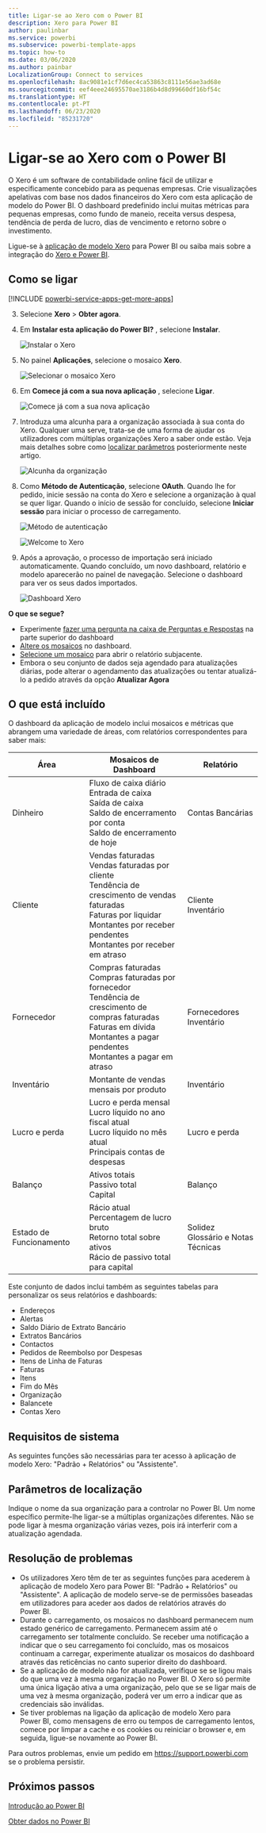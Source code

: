 ```yaml
---
title: Ligar-se ao Xero com o Power BI
description: Xero para Power BI
author: paulinbar
ms.service: powerbi
ms.subservice: powerbi-template-apps
ms.topic: how-to
ms.date: 03/06/2020
ms.author: painbar
LocalizationGroup: Connect to services
ms.openlocfilehash: 8ac9081e1cf7d6ec4ca53863c8111e56ae3ad68e
ms.sourcegitcommit: eef4eee24695570ae3186b4d8d99660df16bf54c
ms.translationtype: HT
ms.contentlocale: pt-PT
ms.lasthandoff: 06/23/2020
ms.locfileid: "85231720"
---
```

# <a name="connect-to-xero-with-power-bi"></a>Ligar-se ao Xero com o Power BI
O Xero é um software de contabilidade online fácil de utilizar e especificamente concebido para as pequenas empresas. Crie visualizações apelativas com base nos dados financeiros do Xero com esta aplicação de modelo do Power BI. O dashboard predefinido inclui muitas métricas para pequenas empresas, como fundo de maneio, receita versus despesa, tendência de perda de lucro, dias de vencimento e retorno sobre o investimento.

Ligue-se à [aplicação de modelo Xero](https://app.powerbi.com/getdata/services/xero) para Power BI ou saiba mais sobre a integração do [Xero e Power BI](https://help.xero.com/Power-BI).

## <a name="how-to-connect"></a>Como se ligar

[!INCLUDE [powerbi-service-apps-get-more-apps](../includes/powerbi-service-apps-get-more-apps.md)]

3. Selecione **Xero** \> **Obter agora**.
4. Em **Instalar esta aplicação do Power BI?** , selecione **Instalar**.

    ![Instalar o Xero](media/service-connect-to-xero/power-bi-install-xero.png)

4. No painel **Aplicações**, selecione o mosaico **Xero**.

   ![Selecionar o mosaico Xero](media/service-connect-to-xero/power-bi-start-xero.png)

6. Em **Comece já com a sua nova aplicação** , selecione **Ligar**.

    ![Comece já com a sua nova aplicação](media/service-connect-to-zendesk/power-bi-new-app-connect-get-started.png)

4. Introduza uma alcunha para a organização associada à sua conta do Xero. Qualquer uma serve, trata-se de uma forma de ajudar os utilizadores com múltiplas organizações Xero a saber onde estão. Veja mais detalhes sobre como [localizar parâmetros](#FindingParams) posteriormente neste artigo.

    ![Alcunha da organização](media/service-connect-to-xero/params.png)

5. Como **Método de Autenticação**, selecione **OAuth**. Quando lhe for pedido, inicie sessão na conta do Xero e selecione a organização à qual se quer ligar. Quando o início de sessão for concluído, selecione **Iniciar sessão** para iniciar o processo de carregamento.
   
    ![Método de autenticação](media/service-connect-to-xero/creds.png)
   
    ![Welcome to Xero](media/service-connect-to-xero/creds2.png)
6. Após a aprovação, o processo de importação será iniciado automaticamente. Quando concluído, um novo dashboard, relatório e modelo aparecerão no painel de navegação. Selecione o dashboard para ver os seus dados importados.
   
     ![Dashboard Xero](media/service-connect-to-xero/power-bi-xero-dashboard.png)

**O que se segue?**

* Experimente [fazer uma pergunta na caixa de Perguntas e Respostas](../consumer/end-user-q-and-a.md) na parte superior do dashboard
* [Altere os mosaicos](../create-reports/service-dashboard-edit-tile.md) no dashboard.
* [Selecione um mosaico](../consumer/end-user-tiles.md) para abrir o relatório subjacente.
* Embora o seu conjunto de dados seja agendado para atualizações diárias, pode alterar o agendamento das atualizações ou tentar atualizá-lo a pedido através da opção **Atualizar Agora**

## <a name="whats-included"></a>O que está incluído
O dashboard da aplicação de modelo inclui mosaicos e métricas que abrangem uma variedade de áreas, com relatórios correspondentes para saber mais:  

| Área | Mosaicos de Dashboard | Relatório |
| --- | --- | --- |
| Dinheiro |Fluxo de caixa diário <br>Entrada de caixa <br>Saída de caixa <br>Saldo de encerramento por conta <br>Saldo de encerramento de hoje |Contas Bancárias |
| Cliente |Vendas faturadas <br>Vendas faturadas por cliente <br>Tendência de crescimento de vendas faturadas <br>Faturas por liquidar <br>Montantes por receber pendentes <br>Montantes por receber em atraso |Cliente <br>Inventário |
| Fornecedor |Compras faturadas <br>Compras faturadas por fornecedor <br>Tendência de crescimento de compras faturadas <br> Faturas em dívida <br>Montantes a pagar pendentes <br>Montantes a pagar em atraso |Fornecedores <br>Inventário |
| Inventário |Montante de vendas mensais por produto |Inventário |
| Lucro e perda |Lucro e perda mensal <br>Lucro líquido no ano fiscal atual <br>Lucro líquido no mês atual <br>Principais contas de despesas |Lucro e perda |
| Balanço |Ativos totais <br>Passivo total <br>Capital |Balanço |
| Estado de Funcionamento |Rácio atual <br>Percentagem de lucro bruto <br> Retorno total sobre ativos <br>Rácio de passivo total para capital |Solidez <br>Glossário e Notas Técnicas |

Este conjunto de dados inclui também as seguintes tabelas para personalizar os seus relatórios e dashboards:  

* Endereços  
* Alertas  
* Saldo Diário de Extrato Bancário  
* Extratos Bancários  
* Contactos  
* Pedidos de Reembolso por Despesas  
* Itens de Linha de Faturas  
* Faturas  
* Itens  
* Fim do Mês  
* Organização  
* Balancete  
* Contas Xero

## <a name="system-requirements"></a>Requisitos de sistema
As seguintes funções são necessárias para ter acesso à aplicação de modelo Xero: "Padrão + Relatórios" ou "Assistente".

<a name="FindingParams"></a>

## <a name="finding-parameters"></a>Parâmetros de localização
Indique o nome da sua organização para a controlar no Power BI. Um nome específico permite-lhe ligar-se a múltiplas organizações diferentes. Não se pode ligar à mesma organização várias vezes, pois irá interferir com a atualização agendada.   

## <a name="troubleshooting"></a>Resolução de problemas
* Os utilizadores Xero têm de ter as seguintes funções para acederem à aplicação de modelo Xero para Power BI: "Padrão + Relatórios" ou "Assistente". A aplicação de modelo serve-se de permissões baseadas em utilizadores para aceder aos dados de relatórios através do Power BI.
* Durante o carregamento, os mosaicos no dashboard permanecem num estado genérico de carregamento. Permanecem assim até o carregamento ser totalmente concluído. Se receber uma notificação a indicar que o seu carregamento foi concluído, mas os mosaicos continuam a carregar, experimente atualizar os mosaicos do dashboard através das reticências no canto superior direito do dashboard.
* Se a aplicação de modelo não for atualizada, verifique se se ligou mais do que uma vez à mesma organização no Power BI. O Xero só permite uma única ligação ativa a uma organização, pelo que se se ligar mais de uma vez à mesma organização, poderá ver um erro a indicar que as credenciais são inválidas.  
* Se tiver problemas na ligação da aplicação de modelo Xero para Power BI, como mensagens de erro ou tempos de carregamento lentos, comece por limpar a cache e os cookies ou reiniciar o browser e, em seguida, ligue-se novamente ao Power BI.  

Para outros problemas, envie um pedido em https://support.powerbi.com se o problema persistir.

## <a name="next-steps"></a>Próximos passos
[Introdução ao Power BI](../fundamentals/service-get-started.md)

[Obter dados no Power BI](service-get-data.md)
